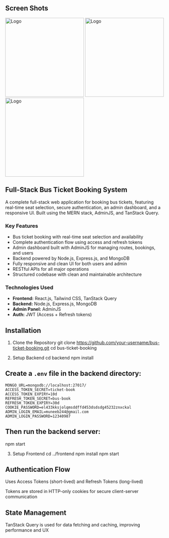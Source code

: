 ## Screen Shots
<img src="https://github.com/user-attachments/assets/d70b20d6-2dc6-4932-bcba-768b500ea134" alt="Logo" width="250" />
<img src="https://github.com/user-attachments/assets/439ba16e-0983-4f84-8e74-d03960f3c2c5" alt="Logo" width="250" />
<img src="https://github.com/user-attachments/assets/6c9bc54f-cdf7-408c-85ad-df3d53123b75" alt="Logo" width="250" />

## Full-Stack Bus Ticket Booking System
A complete full-stack web application for booking bus tickets, featuring real-time seat selection, secure authentication, an admin dashboard, and a responsive UI. Built using the MERN stack, AdminJS, and TanStack Query.

### Key Features
- Bus ticket booking with real-time seat selection and availability  
- Complete authentication flow using access and refresh tokens  
- Admin dashboard built with AdminJS for managing routes, bookings, and users  
- Backend powered by Node.js, Express.js, and MongoDB  
- Fully responsive and clean UI for both users and admin  
- RESTful APIs for all major operations  
- Structured codebase with clean and maintainable architecture  

### Technologies Used
- **Frontend:** React.js, Tailwind CSS, TanStack Query  
- **Backend:** Node.js, Express.js, MongoDB  
- **Admin Panel:** AdminJS  
- **Auth:** JWT (Access + Refresh tokens)

## Installation
1. Clone the Repository
git clone https://github.com/your-username/bus-ticket-booking.git
cd bus-ticket-booking

3. Setup Backend
cd backend
npm install

## Create a `.env` file in the backend directory:

```env
MONGO_URL=mongodb://localhost:27017/
ACCESS_TOKEN_SECRET=ticket-book
ACCESS_TOKEN_EXPIRY=10d
REFRESH_TOKEN_SECRET=bus-book
REFRESH_TOKEN_EXPIRY=30d
COOKIE_PASSWORD=el433kksjolqmsddffd453dsdsdg45232znxckal
ADMIN_LOGIN_EMAIL=muneeb244@gmail.com
ADMIN_LOGIN_PASSWORD=12340987
```


## Then run the backend server:
npm start

3. Setup Frontend
cd ../frontend
npm install
npm start

  
## Authentication Flow
Uses Access Tokens (short-lived) and Refresh Tokens (long-lived)

Tokens are stored in HTTP-only cookies for secure client-server communication

## State Management
TanStack Query is used for data fetching and caching, improving performance and UX
